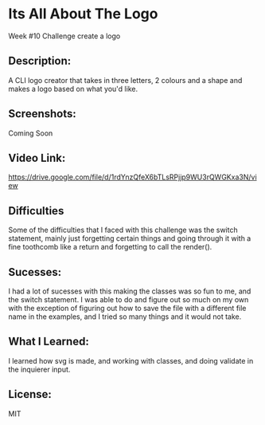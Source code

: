 # Its All About The Logo
Week #10 Challenge create a logo 

## Description: 
A CLI logo creator that takes in three letters, 2 colours and a shape and makes a logo based on what you'd like. 

## Screenshots:
Coming Soon

## Video Link:
https://drive.google.com/file/d/1rdYnzQfeX6bTLsRPjjp9WU3rQWGKxa3N/view

## Difficulties
Some of the difficulties that I faced with this challenge was the switch statement, mainly just forgetting certain things and going through it with a fine toothcomb like a return and forgetting to call the render().

## Sucesses:
I had a lot of sucesses with this making the classes was so fun to me, and the switch statement. I was able to do and figure out so much on my own with the exception of figuring out how to save the file with a different file name in the examples, and I tried so many things and it would not take. 

## What I Learned:
I learned how svg is made, and working with classes, and doing validate in the inquierer input. 

## License:
MIT
